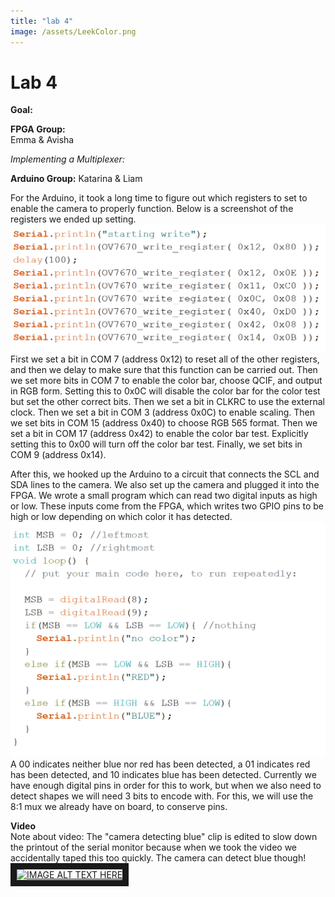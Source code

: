 ```yaml
---
title: "lab 4"
image: /assets/LeekColor.png
---
```


# Lab 4

**Goal:**  



**FPGA Group:**  
Emma & Avisha

*Implementing a Multiplexer:*  

 




**Arduino Group:**
Katarina & Liam

For the Arduino, it took a long time to figure out which registers to set to enable the camera to properly function. Below is a screenshot of the registers we ended up setting. 
![alt text](/assets/lab4/write_regs.png)  
First we set a bit in COM 7 (address 0x12) to reset all of the other registers, and then we delay to make sure that this function can be carried out. Then we set more bits in COM 7 to enable the color bar, choose QCIF, and output in RGB form. Setting this to 0x0C will disable the color bar for the color test but set the other correct bits. Then we set a bit in CLKRC to use the external clock. Then we set a bit in COM 3 (address 0x0C) to enable scaling. Then we set bits in COM 15 (address 0x40) to choose RGB 565 format. Then we set a bit in COM 17 (address 0x42) to enable the color bar test. Explicitly setting this to 0x00 will turn off the color bar test. Finally, we set bits in COM 9 (address 0x14).

After this, we hooked up the Arduino to a circuit that connects the SCL and SDA lines to the camera. We also set up the camera and plugged it into the FPGA. We wrote a small program which can read two digital inputs as high or low. These inputs come from the FPGA, which writes two GPIO pins to be high or low depending on which color it has detected.
![alt text](/assets/lab4/color_receiver.png)  
A 00 indicates neither blue nor red has been detected, a 01 indicates red has been detected, and 10 indicates blue has been detected. Currently we have enough digital pins in order for this to work, but when we also need to detect shapes we will need 3 bits to encode with. For this, we will use the 8:1 mux we already have on board, to conserve pins. 



**Video**  
Note about video: The "camera detecting blue" clip is edited to slow down the printout of the serial monitor because when we took the video we accidentally taped this too quickly. The camera can detect blue though! 
<a href="https://www.youtube.com/watch?v=-ELxgAqNMMA
" target="_blank"><img src="http://img.youtube.com/vi/-ELxgAqNMMA/0.jpg" 
alt="IMAGE ALT TEXT HERE" width="240" height="180" border="10" /></a>

